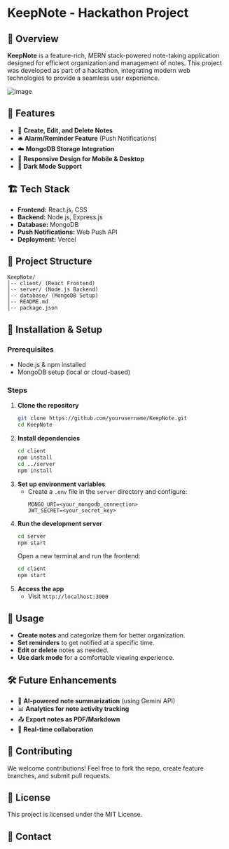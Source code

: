 # KeepNote - Hackathon Project

## 📌 Overview
**KeepNote** is a feature-rich, MERN stack-powered note-taking application designed for efficient organization and management of notes. This project was developed as part of a hackathon, integrating modern web technologies to provide a seamless user experience.

![image](https://github.com/user-attachments/assets/248683ea-8203-419a-ab04-b14e1a1e666c)


## 🚀 Features
- 📝 **Create, Edit, and Delete Notes**
- 🛎️ **Alarm/Reminder Feature** (Push Notifications)
- ☁️ **MongoDB Storage Integration**
- 📱 **Responsive Design for Mobile & Desktop**
- 🌙 **Dark Mode Support**

## 🏗️ Tech Stack
- **Frontend:** React.js, CSS
- **Backend:** Node.js, Express.js
- **Database:** MongoDB
- **Push Notifications:** Web Push API
- **Deployment:** Vercel 

## 📂 Project Structure
```
KeepNote/
│-- client/ (React Frontend)
│-- server/ (Node.js Backend)
│-- database/ (MongoDB Setup)
│-- README.md
│-- package.json
```

## 🔧 Installation & Setup
### Prerequisites
- Node.js & npm installed
- MongoDB setup (local or cloud-based)

### Steps
1. **Clone the repository**
   ```sh
   git clone https://github.com/yourusername/KeepNote.git
   cd KeepNote
   ```
2. **Install dependencies**
   ```sh
   cd client
   npm install
   cd ../server
   npm install
   ```
3. **Set up environment variables**
   - Create a `.env` file in the `server` directory and configure:
     ```
     MONGO_URI=<your_mongodb_connection>
     JWT_SECRET=<your_secret_key>
     ```
4. **Run the development server**
   ```sh
   cd server
   npm start
   ```
   Open a new terminal and run the frontend:
   ```sh
   cd client
   npm start
   ```
5. **Access the app**
   - Visit `http://localhost:3000`

## 📌 Usage
- **Create notes** and categorize them for better organization.
- **Set reminders** to get notified at a specific time.
- **Edit or delete** notes as needed.
- **Use dark mode** for a comfortable viewing experience.

## 🛠️ Future Enhancements
- 📌 **AI-powered note summarization** (using Gemini API)
- 📊 **Analytics for note activity tracking**
- 📤 **Export notes as PDF/Markdown**
- 📡 **Real-time collaboration**

## 🤝 Contributing
We welcome contributions! Feel free to fork the repo, create feature branches, and submit pull requests.

## 📜 License
This project is licensed under the MIT License.

## 📩 Contact


